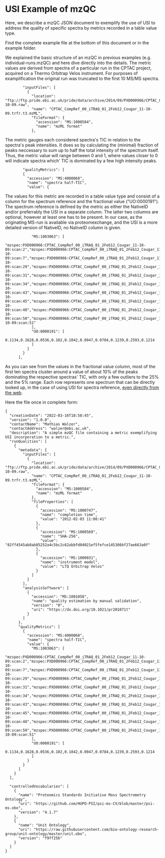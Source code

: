 # USI Example of mzQC

Here, we describe a mzQC JSON document to exemplify the use of USI to address the quality of specific spectra by metrics recorded in a table value type.


Find the complete example file at the bottom of this document or in the example folder.

We explained the basic structure of an mzQC in previous examples (e.g. individual-runs.mzQC) and here dive directly into the details. 
The metric values are derived from spectra of a particular run in the CPTAC project, acquired on a Thermo Orbitrap Velos instrument.
For purposes of examplification the original run was truncated to the first 10 MS/MS spectra.
```
        "inputFiles": [
          {
            "location": "ftp://ftp.pride.ebi.ac.uk/pride/data/archive/2014/09/PXD000966/CPTAC_CompRef_00_iTRAQ_01_2Feb12_Cougar_11-10-09.raw",
            "name": "CPTAC_CompRef_00_iTRAQ_01_2Feb12_Cougar_11-10-09.trfr.t3.mzML",
            "fileFormat": {
              "accession": "MS:1000584",
              "name": "mzML format"
            },
```
The metric gauges each considered spectra's TIC in relation to the spectra's peak intensities. 
It does so by calculating the (minimal) fraction of peaks neccessary to sum up to half the total intensity of the spectrum itself.
Thus, the metric value will range between 0 and 1, where values closer to 0 will indicate spectra which' TIC is dominated by a few high intensity peaks.
```
        "qualityMetrics": [
        {
          "accession": "MS:4000068",
          "name": "spectra half-TIC",
          "value": {
```
The values for this metric are recorded in a table value type and consist of a column for the spectrum reference and the fractional value ("UO:0000191").
The spectrum reference is defined by the metric as either the NativeID and/or preferrably the USI in a separate column. 
The latter two columns are optional, however at least one has to be present. In our case, as the originating MS-run is available via proteomexchange, and the USI is a more detailed version of NativeID, no NativeID column is given.
```
            "MS:1003063": [
              "mzspec:PXD000966:CPTAC_CompRef_00_iTRAQ_01_2Feb12_Cougar_11-10-09:scan:2","mzspec:PXD000966:CPTAC_CompRef_00_iTRAQ_01_2Feb12_Cougar_11-10-09:scan:7","mzspec:PXD000966:CPTAC_CompRef_00_iTRAQ_01_2Feb12_Cougar_11-10-09:scan:29","mzspec:PXD000966:CPTAC_CompRef_00_iTRAQ_01_2Feb12_Cougar_11-10-09:scan:31","mzspec:PXD000966:CPTAC_CompRef_00_iTRAQ_01_2Feb12_Cougar_11-10-09:scan:34","mzspec:PXD000966:CPTAC_CompRef_00_iTRAQ_01_2Feb12_Cougar_11-10-09:scan:43","mzspec:PXD000966:CPTAC_CompRef_00_iTRAQ_01_2Feb12_Cougar_11-10-09:scan:45","mzspec:PXD000966:CPTAC_CompRef_00_iTRAQ_01_2Feb12_Cougar_11-10-09:scan:48","mzspec:PXD000966:CPTAC_CompRef_00_iTRAQ_01_2Feb12_Cougar_11-10-09:scan:50","mzspec:PXD000966:CPTAC_CompRef_00_iTRAQ_01_2Feb12_Cougar_11-10-09:scan:51"
            ],
            "UO:0000191": [
              0.1134,0.1628,0.0536,0.102,0.1042,0.0947,0.0784,0.1239,0.2593,0.1214
            ]
          }
        }
      ],
```
As you can see from the values in the fractional value column, 
most of the first ten spectra cluster around a value of about 10% of the peaks dominating the respective spectras' TIC, 
with only a few outliers to the 25% and the 5% range.
Each row represents one spectrum that can be directly looked up, in the case of using USI for spectra reference, 
[even directly from the web](https://www.proteomicsdb.org/use/?usi=mzspec:PXD000966:CPTAC_CompRef_00_iTRAQ_01_2Feb12_Cougar_11-10-09:scan:2).

Here the file once in complete form:
```
{
  "creationDate": "2022-03-16T18:58:45",
  "version": "1.0.0",
  "contactName": "Mathias Walzer",
  "contactAddress": "walzer@ebi.ac.uk",
  "description": "A simple mzQC file containing a metric exemplifying USI incorporation to a metric.",
  "runQualities": [
    {
      "metadata": {
        "inputFiles": [
          {
            "location": "ftp://ftp.pride.ebi.ac.uk/pride/data/archive/2014/09/PXD000966/CPTAC_CompRef_00_iTRAQ_01_2Feb12_Cougar_11-10-09.raw",
            "name": "CPTAC_CompRef_00_iTRAQ_01_2Feb12_Cougar_11-10-09.trfr.t3.mzML",
            "fileFormat": {
              "accession": "MS:1000584",
              "name": "mzML format"
            },
            "fileProperties": [
              {
                "accession": "MS:1000747",
                "name": "completion time",
                "value": "2012-02-03 11:00:41"
              },
              {
                "accession": "MS:1000569",
                "name": "SHA-256",
                "value": "82ff4545ab8ab85252a4c5bc2c62abbfd04021ef5fefce145386bf27ae663a0f"
              },
              {
                "accession": "MS:1000031",
                "name": "instrument model",
                "value": "LTQ Orbitrap Velos"
              }
            ]
          }
        ],
        "analysisSoftware": [
          {
            "accession": "MS:1001058",
            "name": "quality estimation by manual validation",
            "version": "0",
            "uri": "https://dx.doi.org/10.1021/pr201071t"
          }
        ]
      },
      "qualityMetrics": [
        {
          "accession": "MS:4000068",
          "name": "spectra half-TIC",
          "value": {
            "MS:1003063": [
              "mzspec:PXD000966:CPTAC_CompRef_00_iTRAQ_01_2Feb12_Cougar_11-10-09:scan:2","mzspec:PXD000966:CPTAC_CompRef_00_iTRAQ_01_2Feb12_Cougar_11-10-09:scan:7","mzspec:PXD000966:CPTAC_CompRef_00_iTRAQ_01_2Feb12_Cougar_11-10-09:scan:29","mzspec:PXD000966:CPTAC_CompRef_00_iTRAQ_01_2Feb12_Cougar_11-10-09:scan:31","mzspec:PXD000966:CPTAC_CompRef_00_iTRAQ_01_2Feb12_Cougar_11-10-09:scan:34","mzspec:PXD000966:CPTAC_CompRef_00_iTRAQ_01_2Feb12_Cougar_11-10-09:scan:43","mzspec:PXD000966:CPTAC_CompRef_00_iTRAQ_01_2Feb12_Cougar_11-10-09:scan:45","mzspec:PXD000966:CPTAC_CompRef_00_iTRAQ_01_2Feb12_Cougar_11-10-09:scan:48","mzspec:PXD000966:CPTAC_CompRef_00_iTRAQ_01_2Feb12_Cougar_11-10-09:scan:50","mzspec:PXD000966:CPTAC_CompRef_00_iTRAQ_01_2Feb12_Cougar_11-10-09:scan:51"
            ],
            "UO:0000191": [
              0.1134,0.1628,0.0536,0.102,0.1042,0.0947,0.0784,0.1239,0.2593,0.1214
            ]
          }
        }
      ]
    }
  ],
  
  "controlledVocabularies": [
    {
      "name": "Proteomics Standards Initiative Mass Spectrometry Ontology",
      "uri": "https://github.com/HUPO-PSI/psi-ms-CV/blob/master/psi-ms.obo",
      "version": "4.1.7"
    },
    {
      "name": "Unit Ontology",
      "uri": "https://raw.githubusercontent.com/bio-ontology-research-group/unit-ontology/master/unit.obo",
      "version": "f9ff25b"
    }
  ]
}
```